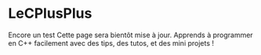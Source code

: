 # LeCPlusPlus

Encore un test
Cette page sera bientôt mise à jour.
Apprends à programmer en C++ facilement avec des tips, des tutos, et des mini projets !
